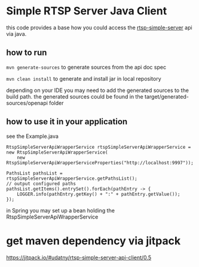 # Simple RTSP Server Java Client

this code provides a base how you could access the [rtsp-simple-server](https://github.com/aler9/rtsp-simple-server) api via java.

## how to run
`mvn generate-sources` to generate sources from the api doc spec

`mvn clean install` to generate and install jar in local repository

depending on your IDE you may need to add the generated sources to the build path. 
the generated sources could be found in the target/generated-sources/openapi folder

## how to use it in your application

see the Example.java

	RtspSimpleServerApiWrapperService rtspSimpleServerApiWrapperService = new RtspSimpleServerApiWrapperService(
		new RtspSimpleServerApiWrapperServiceProperties("http://localhost:9997"));

	PathsList pathsList = rtspSimpleServerApiWrapperService.getPathsList();
	// output configured paths
	pathsList.getItems().entrySet().forEach(pathEntry -> {
	    LOGGER.info(pathEntry.getKey() + ":" + pathEntry.getValue());
	});

in Spring you may set up a bean holding the RtspSimpleServerApiWrapperService

# get maven dependency via jitpack

https://jitpack.io/#udatny/rtsp-simple-server-api-client/0.5
